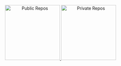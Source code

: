 <div align="center">
  <a href="https://github.com/sirindudler/github-readme-stats">
    <img height="180em" src="https://github-readme-stats.vercel.app/api/top-langs/?username=sirindudler&layout=compact&theme=dark&title_color=58A6FF&hide_border=true" alt="Public Repos" />
  </a>
  <a href="https://github.com/sirindudler/github-readme-stats">
    <img height="180em" src="https://github-readme-stats-taupe-seven-48.vercel.app/api/top-langs/?username=sirindudler&layout=compact&theme=dark&title_color=58A6FF&hide_border=true" alt="Private Repos" />
  </a>
</div>
